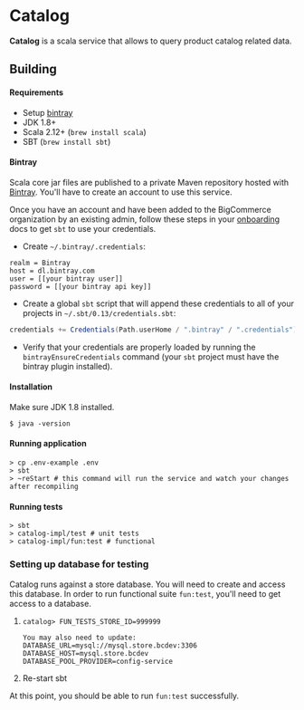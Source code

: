 # Catalog
**Catalog** is a scala service that allows to query product catalog related data.

## Building

#### Requirements
- Setup [bintray](#bintray)
- JDK 1.8+
- Scala 2.12+ (`brew install scala`)
- SBT (`brew install sbt`)

#### Bintray

Scala core jar files are published to a private Maven repository hosted with [Bintray](http://bintray.com). You'll have to create an account to use this service.

Once you have an account and have been added to the BigCommerce organization by an existing admin, follow these steps in your [onboarding](https://intranet.bigcommerce.com/pages/viewpage.action?pageId=74194874) docs to get `sbt` to use your credentials.

* Create `~/.bintray/.credentials`:

```
realm = Bintray
host = dl.bintray.com
user = [[your bintray user]]
password = [[your bintray api key]]
```

* Create a global `sbt` script that will append these credentials to all of your projects in `~/.sbt/0.13/credentials.sbt`:

```scala
credentials += Credentials(Path.userHome / ".bintray" / ".credentials")
```

* Verify that your credentials are properly loaded by running the `bintrayEnsureCredentials` command (your `sbt` project must have the bintray plugin installed).

#### Installation
Make sure JDK 1.8 installed.
```
$ java -version
```

#### Running application
```
> cp .env-example .env
> sbt
> ~reStart # this command will run the service and watch your changes after recompiling
```

#### Running tests

```
> sbt
> catalog-impl/test # unit tests
> catalog-impl/fun:test # functional
```

### Setting up database for testing
Catalog runs against a store database. You will need to create and access this database.
In order to run functional suite `fun:test`, you'll need to get access to a database.

 1. 
    ```
    catalog> FUN_TESTS_STORE_ID=999999
    
    You may also need to update:
    DATABASE_URL=mysql://mysql.store.bcdev:3306
    DATABASE_HOST=mysql.store.bcdev
    DATABASE_POOL_PROVIDER=config-service
    
    ```

 2. Re-start sbt

At this point, you should be able to run `fun:test` successfully.
